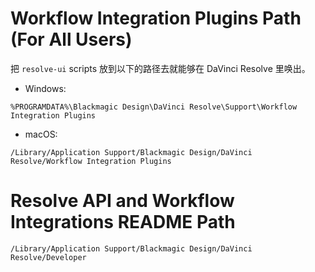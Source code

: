 # Workflow Integration Plugins Path (For All Users)

把 `resolve-ui` scripts 放到以下的路径去就能够在 DaVinci Resolve 里唤出。

- Windows:

```shell
%PROGRAMDATA%\Blackmagic Design\DaVinci Resolve\Support\Workflow Integration Plugins
```

- macOS:

```shell
/Library/Application Support/Blackmagic Design/DaVinci Resolve/Workflow Integration Plugins
```

# Resolve API and Workflow Integrations README Path

```shell
/Library/Application Support/Blackmagic Design/DaVinci Resolve/Developer
```
